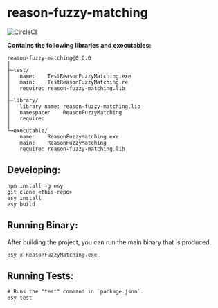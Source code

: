 # reason-fuzzy-matching


[![CircleCI](https://circleci.com/gh/yourgithubhandle/reason-logger/tree/master.svg?style=svg)](https://circleci.com/gh/yourgithubhandle/reason-logger/tree/master)


**Contains the following libraries and executables:**

```
reason-fuzzy-matching@0.0.0
│
├─test/
│   name:    TestReasonFuzzyMatching.exe
│   main:    TestReasonFuzzyMatching.re
│   require: reason-fuzzy-matching.lib
│
├─library/
│   library name: reason-fuzzy-matching.lib
│   namespace:    ReasonFuzzyMatching
│   require:
│
└─executable/
    name:    ReasonFuzzyMatching.exe
    main:    ReasonFuzzyMatching
    require: reason-fuzzy-matching.lib
```

## Developing:

```
npm install -g esy
git clone <this-repo>
esy install
esy build
```

## Running Binary:

After building the project, you can run the main binary that is produced.

```
esy x ReasonFuzzyMatching.exe 
```

## Running Tests:

```
# Runs the "test" command in `package.json`.
esy test
```

